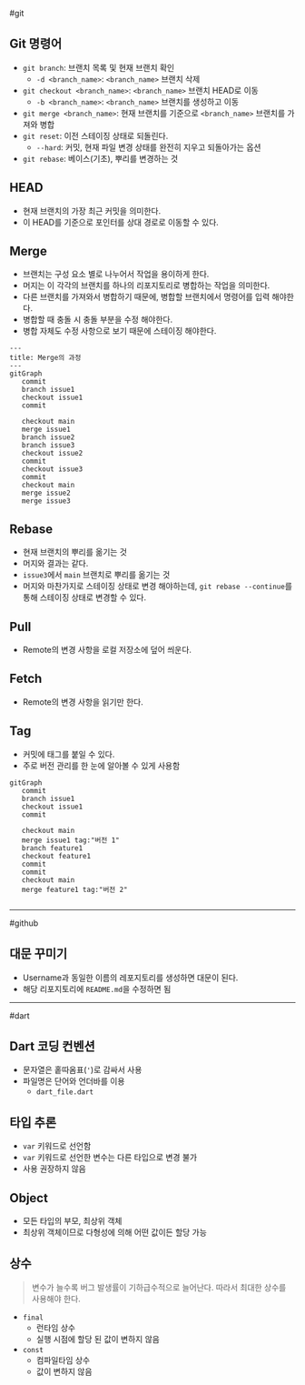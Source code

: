 #git

## Git 명령어
- `git branch`: 브랜치 목록 및 현재 브랜치 확인
	- `-d <branch_name>`: `<branch_name>` 브랜치 삭제
- `git checkout <branch_name>`: `<branch_name>` 브랜치 HEAD로 이동
	- `-b <branch_name>`: `<branch_name>` 브랜치를 생성하고 이동
- `git merge <branch_name>`: 현재 브랜치를 기준으로 `<branch_name>` 브랜치를 가져와 병합
- `git reset`: 이전 스테이징 상태로 되돌린다.
	- `--hard`: 커밋, 현재 파일 변경 상태를 완전히 지우고 되돌아가는 옵션
- `git rebase`: 베이스(기초), 뿌리를 변경하는 것

## HEAD
- 현재 브랜치의 가장 최근 커밋을 의미한다.
- 이 HEAD를 기준으로 포인터를 상대 경로로 이동할 수 있다.

## Merge
- 브랜치는 구성 요소 별로 나누어서 작업을 용이하게 한다.
- 머지는 이 각각의 브랜치를 하나의 리포지토리로 병합하는 작업을 의미한다.
- 다른 브랜치를 가져와서 병합하기 때문에, 병합할 브랜치에서 명령어를 입력 해야한다.
- 병합할 때 충돌 시 충돌 부분을 수정 해야한다.
- 병합 자체도 수정 사항으로 보기 때문에 스테이징 해야한다.

```mermaid
---
title: Merge의 과정
---
gitGraph
   commit
   branch issue1
   checkout issue1
   commit
   
   checkout main
   merge issue1
   branch issue2
   branch issue3
   checkout issue2
   commit
   checkout issue3
   commit
   checkout main
   merge issue2
   merge issue3
```
## Rebase
- 현재 브랜치의 뿌리를 옮기는 것
- 머지와 결과는 같다.
- `issue3`에서 `main` 브랜치로 뿌리를 옮기는 것
- 머지와 마찬가지로 스테이징 상태로 변경 해야하는데, `git rebase --continue`를 통해 스테이징 상태로 변경할 수 있다.

## Pull
- Remote의 변경 사항을 로컬 저장소에 덮어 씌운다.

## Fetch
- Remote의 변경 사항을 읽기만 한다.

## Tag
- 커밋에 태그를 붙일 수 있다.
- 주로 버전 관리를 한 눈에 알아볼 수 있게 사용함

```mermaid
gitGraph
   commit
   branch issue1
   checkout issue1
   commit
   
   checkout main
   merge issue1 tag:"버전 1"
   branch feature1
   checkout feature1
   commit
   commit
   checkout main
   merge feature1 tag:"버전 2"
   
```
---

#github
## 대문 꾸미기
- Username과 동일한 이름의 레포지토리를 생성하면 대문이 된다.
- 해당 리포지토리에 `README.md`을 수정하면 됨

---
#dart

## Dart 코딩 컨벤션
- 문자열은 홑따옴표(`'`)로 감싸서 사용
- 파일명은 단어와 언더바를 이용
	- `dart_file.dart`

## 타입 추론
- `var` 키워드로 선언함
- `var` 키워드로 선언한 변수는 다른 타입으로 변경 불가
- 사용 권장하지 않음

## Object
- 모든 타입의 부모, 최상위 객체
- 최상위 객체이므로 다형성에 의해 어떤 값이든 할당 가능

## 상수

> 변수가 늘수록 버그 발생률이 기하급수적으로 늘어난다.
> 따라서 최대한 상수를 사용해야 한다.
- `final`
	- 런타임 상수
	- 실행 시점에 할당 된 값이 변하지 않음
- `const`
	- 컴파일타임 상수
	- 값이 변하지 않음